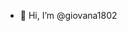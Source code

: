 - 👋 Hi, I’m @giovana1802


<!---
giovana1802/giovana1802 is a ✨ special ✨ repository because its `README.md` (this file) appears on your GitHub profile.
You can click the Preview link to take a look at your changes.
--->
